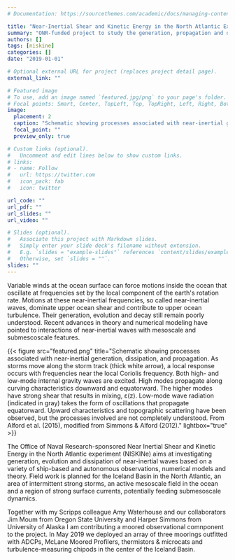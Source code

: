 ```yaml
---
# Documentation: https://sourcethemes.com/academic/docs/managing-content/

title: "Near-Inertial Shear and Kinetic Energy in the North Atlantic Experiment - NISKINe"
summary: "ONR-funded project to study the generation, propagation and decay of near-inertial waves in the North Atlantic"
authors: []
tags: [niskine]
categories: []
date: "2019-01-01"

# Optional external URL for project (replaces project detail page).
external_link: ""

# Featured image
# To use, add an image named `featured.jpg/png` to your page's folder.
# Focal points: Smart, Center, TopLeft, Top, TopRight, Left, Right, BottomLeft, Bottom, BottomRight.
image:
  placement: 2
  caption: "Schematic showing processes associated with near-inertial generation, dissipation, and propagation. As storms move along the storm track (thick white arrow), a local response occurs with frequencies near the local Coriolis frequency. Both high- and low-mode internal gravity waves are excited. High modes propagate along curving characteristics downward and equatorward. The higher modes have strong shear that results in mixing, ε(z). Low-mode wave radiation (indicated in gray) takes the form of oscillations that propagate equatorward. Upward characteristics and topographic scattering have been observed, but the processes involved are not completely understood. From Alford et al. (2015), modified from Simmons & Alford (2012)."
  focal_point: ""
  preview_only: true

# Custom links (optional).
#   Uncomment and edit lines below to show custom links.
# links:
# - name: Follow
#   url: https://twitter.com
#   icon_pack: fab
#   icon: twitter

url_code: ""
url_pdf: ""
url_slides: ""
url_video: ""

# Slides (optional).
#   Associate this project with Markdown slides.
#   Simply enter your slide deck's filename without extension.
#   E.g. `slides = "example-slides"` references `content/slides/example-slides.md`.
#   Otherwise, set `slides = ""`.
slides: ""
---
```


Variable winds at the ocean surface can force motions inside the ocean that oscillate at frequencies set by the local component of the earth's rotation rate.  Motions at these near-inertial frequencies, so called near-inertial waves, dominate upper ocean shear and contribute to upper ocean turbulence.  Their generation, evolution and decay still remain poorly understood. Recent advances in theory and numerical modeling have pointed to interactions of near-inertial waves with mesoscale and submescoscale features.

{{< figure src="featured.png" title="Schematic showing processes associated with near-inertial generation, dissipation, and propagation. As storms move along the storm track (thick white arrow), a local response occurs with frequencies near the local Coriolis frequency. Both high- and low-mode internal gravity waves are excited. High modes propagate along curving characteristics downward and equatorward. The higher modes have strong shear that results in mixing, ε(z). Low-mode wave radiation (indicated in gray) takes the form of oscillations that propagate equatorward. Upward characteristics and topographic scattering have been observed, but the processes involved are not completely understood. From Alford et al. (2015), modified from Simmons & Alford (2012)." lightbox="true" >}}

The Office of Naval Research-sponsored Near Inertial Shear and Kinetic Energy in the North Atlantic experiment (NISKINe) aims at investigating generation, evolution and dissipation of near-inertial waves based on a variety of ship-based and autonomous observations, numerical models and theory. Field work is planned for the Iceland Basin in the North Atlantic, an area of intermittent strong storms, an active mesoscale field in the ocean and a region of strong surface currents, potentially feeding submesoscale dynamics.

Together with my Scripps colleague Amy Waterhouse and our collaborators Jim Moum from Oregon State University and Harper Simmons from University of Alaska I am contributing a moored observational comnponent to the project.  In May 2019 we deployed an array of three moorings outfitted with ADCPs, McLane Moored Profilers, thermistors & microcats and turbulence-measuring chipods in the center of the Iceland Basin.